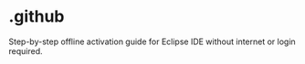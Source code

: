 # .github
Step-by-step offline activation guide for Eclipse IDE without internet or login required.
